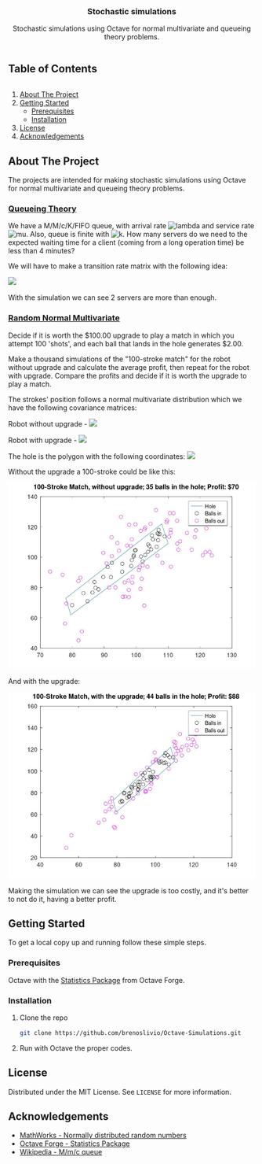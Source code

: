 <!-- PROJECT LOGO -->
<br />
<p align="center">
  <h3 align="center">Stochastic simulations</h3>

  <p align="center">
    Stochastic simulations using Octave for normal multivariate and queueing theory problems.
    <br />
  </p>
</p>


<!-- TABLE OF CONTENTS -->

<summary><h2 style="display: inline-block">Table of Contents</h2></summary>
<ol>
  <li>
    <a href="#about-the-project">About The Project</a>
  </li>
  <li>
    <a href="#getting-started">Getting Started</a>
    <ul>
      <li><a href="#prerequisites">Prerequisites</a></li>
      <li><a href="#installation">Installation</a></li>
    </ul>
  </li>
  <li><a href="#license">License</a></li>
  <li><a href="#acknowledgements">Acknowledgements</a></li>
</ol>


<!-- ABOUT THE PROJECT -->
## About The Project

The projects are intended for making stochastic simulations using Octave for normal multivariate and queueing theory problems.

### [Queueing Theory](https://github.com/brenoslivio/Octave-Simulations/blob/main/Queueing_Theory/queueSim.m)

We have a M/M/c/K/FIFO queue, with arrival rate ![lambda](http://www.sciweavers.org/upload/Tex2Img_1617392652/render.png) and service rate ![mu](http://www.sciweavers.org/upload/Tex2Img_1617392602/render.png). Also, queue is finite with ![k](http://www.sciweavers.org/upload/Tex2Img_1617392769/render.png). How many servers do we need to the expected waiting time for a client (coming from a long operation time) be less than 4 minutes?

We will have to make a transition rate matrix with the following idea:

![](https://i.imgur.com/cDeHkCb.png)

With the simulation we can see 2 servers are more than enough.

### [Random Normal Multivariate](https://github.com/brenoslivio/Octave-Simulations/blob/main/Normal_Multivariate/randnSim.m)

Decide if it is worth the $100.00 upgrade to play a match in which you attempt 100 'shots', and each ball that lands in the hole generates $2.00. 

Make a thousand simulations of the "100-stroke match" for the robot without upgrade and calculate the average profit, then repeat for the robot with upgrade. Compare the profits and decide if it is worth the upgrade to play a match.

The strokes' position follows a normal multivariate distribution which we have the following covariance matrices:

Robot without upgrade -
![](http://www.sciweavers.org/upload/Tex2Img_1617393350/render.png)

Robot with upgrade -
![](http://www.sciweavers.org/upload/Tex2Img_1617393394/render.png)

The hole is the polygon with the following coordinates:
![](http://www.sciweavers.org/upload/Tex2Img_1617393482/render.png)

Without the upgrade a 100-stroke could be like this:

![](https://raw.githubusercontent.com/brenoslivio/Octave-Simulations/main/Normal_Multivariate/WithoutUpgrade.jpg)

And with the upgrade:

![](https://raw.githubusercontent.com/brenoslivio/Octave-Simulations/main/Normal_Multivariate/WithUpgrade.jpg)

Making the simulation we can see the upgrade is too costly, and it's better to not do it, having a better profit.

<!-- GETTING STARTED -->
## Getting Started

To get a local copy up and running follow these simple steps.

### Prerequisites

Octave with the [Statistics Package](https://octave.sourceforge.io/statistics/) from Octave Forge.

### Installation

1. Clone the repo
   ```sh
   git clone https://github.com/brenoslivio/Octave-Simulations.git
   ```
2. Run with Octave the proper codes.

<!-- LICENSE -->
## License

Distributed under the MIT License. See `LICENSE` for more information.

<!-- ACKNOWLEDGEMENTS -->
## Acknowledgements

* [MathWorks - Normally distributed random numbers](https://www.mathworks.com/help/matlab/ref/randn.html)
* [Octave Forge - Statistics Package](https://octave.sourceforge.io/statistics/)
* [Wikipedia - M/m/c queue](https://en.wikipedia.org/wiki/M/M/c_queue)
